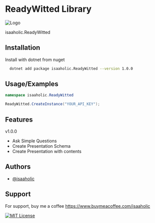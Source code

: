
# ReadyWitted Library

![Logo](https://i.ibb.co/6yXZxft/strawberry-2-2.png)

isaaholic.ReadyWitted


## Installation

Install with dotnet from nuget

```bash
  dotnet add package isaaholic.ReadyWitted --version 1.0.0
```
    
## Usage/Examples

```csharp
namespace isaaholic.ReadyWitted 

ReadyWitted.CreateInstance("YOUR_API_KEY");
```


## Features
v1.0.0
- Ask Simple Questions
- Create Presentation Schema
- Create Presentation with contents


## Authors

- [@isaaholic](https://www.github.com/isaaholic)


## Support

For support, buy me a coffee https://www.buymeacoffee.com/isaaholic


[![MIT License](https://img.shields.io/badge/License-MIT-green.svg)](https://choosealicense.com/licenses/mit/)
